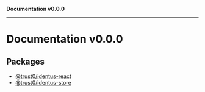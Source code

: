 **Documentation v0.0.0**

***

# Documentation v0.0.0

## Packages

- [@trust0/identus-react](@trust0/identus-react/README.md)
- [@trust0/identus-store](@trust0/identus-store/README.md)
